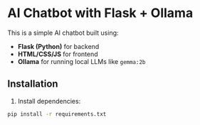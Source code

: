 # AI Chatbot with Flask + Ollama

This is a simple AI chatbot built using:
- **Flask (Python)** for backend
- **HTML/CSS/JS** for frontend
- **Ollama** for running local LLMs like `gemma:2b`

## Installation

1. Install dependencies:
```bash
pip install -r requirements.txt
